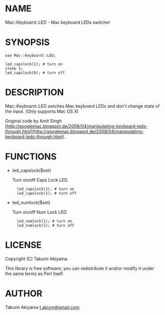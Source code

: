 # NAME

Mac::Keyboard::LED - Mac keyboard LEDs switcher

# SYNOPSIS

    use Mac::Keyboard::LED;

    led_capslock(1); # turn on
    sleep 1;
    led_capslock(0); # turn off

# DESCRIPTION

Mac::Keyboard::LED swiches Mac keyboard LEDs and don't change state of the input. (Only supports Mac OS X)

Original code by Amit Singh [http://googlemac.blogspot.de/2008/04/manipulating-keyboard-leds-through.html](http://googlemac.blogspot.de/2008/04/manipulating-keyboard-leds-through.html).

# FUNCTIONS

- led\_capslock($set)

    Turn on/off Caps Lock LED.

        led_capslock(1); # turn on
        led_capslock(1); # turn off

- led\_numlock($set)

    Turn on/off Num Lock LED.

        led_numlock(1); # turn on
        led_numlock(1); # turn off

# LICENSE

Copyright (C) Takumi Akiyama.

This library is free software; you can redistribute it and/or modify
it under the same terms as Perl itself.

# AUTHOR

Takumi Akiyama <t.akiym@gmail.com>
